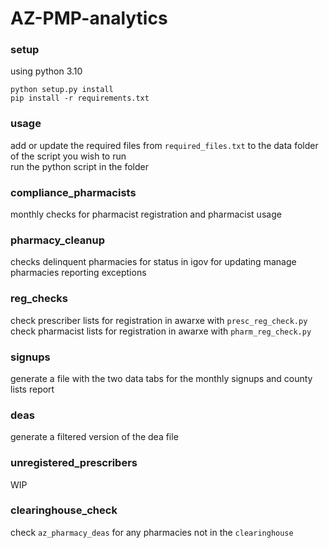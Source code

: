 # AZ-PMP-analytics
  
### setup
using python 3.10  
```
python setup.py install
pip install -r requirements.txt
```
### usage
add or update the required files from `required_files.txt` to the data folder of the script you wish to run  
run the python script in the folder
  
### compliance_pharmacists
monthly checks for pharmacist registration and pharmacist usage  
  
### pharmacy_cleanup
checks delinquent pharmacies for status in igov for updating manage pharmacies reporting exceptions  
  
### reg_checks
check prescriber lists for registration in awarxe with ``presc_reg_check.py``  
check pharmacist lists for registration in awarxe with ``pharm_reg_check.py``  

### signups
generate a file with the two data tabs for the monthly signups and county lists report  

### deas
generate a filtered version of the dea file  

### unregistered_prescribers
WIP  

### clearinghouse_check
check ``az_pharmacy_deas`` for any pharmacies not in the ``clearinghouse``
